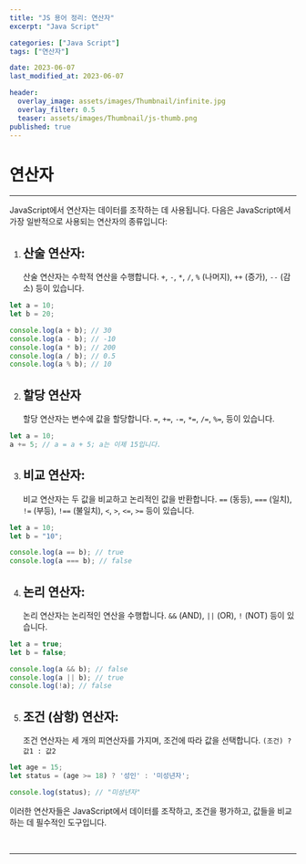 ```yaml
---
title: "JS 용어 정리: 연산자"
excerpt: "Java Script"

categories: ["Java Script"]
tags: ["연산자"]

date: 2023-06-07
last_modified_at: 2023-06-07

header:
  overlay_image: assets/images/Thumbnail/infinite.jpg
  overlay_filter: 0.5 
  teaser: assets/images/Thumbnail/js-thumb.png
published: true
---
```


# 연산자

---

JavaScript에서 연산자는 데이터를 조작하는 데 사용됩니다. 다음은 JavaScript에서 가장 일반적으로 사용되는 연산자의 종류입니다:

1. ## **산술 연산자**:

    산술 연산자는 수학적 연산을 수행합니다. `+`, `-`, `*`, `/`, `%` (나머지), `++` (증가), `--` (감소) 등이 있습니다.

```js
let a = 10;
let b = 20;

console.log(a + b); // 30
console.log(a - b); // -10
console.log(a * b); // 200
console.log(a / b); // 0.5
console.log(a % b); // 10
```

2. ## **할당 연산자**

    할당 연산자는 변수에 값을 할당합니다. `=`, `+=`, `-=`, `*=`, `/=`, `%=`, 등이 있습니다.

```js
let a = 10;
a += 5; // a = a + 5; a는 이제 15입니다.
```

3. ## **비교 연산자**: 

   비교 연산자는 두 값을 비교하고 논리적인 값을 반환합니다. `==` (동등), `===` (일치), `!=` (부등), `!==` (불일치), `<`, `>`, `<=`, `>=` 등이 있습니다.

```js
let a = 10;
let b = "10";

console.log(a == b); // true
console.log(a === b); // false
```

4. ## **논리 연산자**: 

   논리 연산자는 논리적인 연산을 수행합니다. `&&` (AND), `||` (OR), `!` (NOT) 등이 있습니다.

```js
let a = true;
let b = false;

console.log(a && b); // false
console.log(a || b); // true
console.log(!a); // false
```

5. ## **조건 (삼항) 연산자**: 

   조건 연산자는 세 개의 피연산자를 가지며, 조건에 따라 값을 선택합니다. `(조건) ? 값1 : 값2`

```js
let age = 15;
let status = (age >= 18) ? '성인' : '미성년자';

console.log(status); // "미성년자"
```

이러한 연산자들은 JavaScript에서 데이터를 조작하고, 조건을 평가하고, 값들을 비교하는 데 필수적인 도구입니다.

<br>

---

<br>